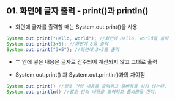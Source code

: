 ## 01. 화면에 글자 출력 - print()과 println()

* 화면에 글자를 출력할 때는 System.out.print()을 사용

```java
System.out.print("Hello, world"); //화면에 Hello, world를 출력
System.out.print(3+5); //화면에 8을 출력
System.out.print("3+5"); //화면에 3+5를 출력
```

* "" 안에 넣은 내용은 글자로 간주되어 계산되지 않고 그대로 출력
  
* System.out.print() 과 System.out.println()과의 차이점
```java
System.out.print() //괄호 안의 내용을 출력하고 줄바꿈을 하지 않는다.
System.out.println() //괄호 안의 내용을 출력하고 줄바꿈을 한다.
```

